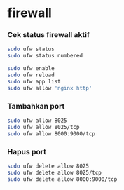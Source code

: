 # firewall

### Cek status firewall aktif

```bash
sudo ufw status
sudo ufw status numbered
```

```bash
sudo ufw enable
sudo ufw reload
sudo ufw app list
sudo ufw allow 'nginx http'
```

### Tambahkan port

```bash
sudo ufw allow 8025
sudo ufw allow 8025/tcp
sudo ufw allow 8000:9000/tcp
```

### Hapus port

```bash
sudo ufw delete allow 8025
sudo ufw delete allow 8025/tcp
sudo ufw delete allow 8000:9000/tcp
```
